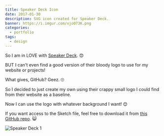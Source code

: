 ```yaml
---
title: Speaker Deck Icon
date: 2017-01-30
description: SVG icon created for Speaker Deck.
banner: https://i.imgur.com/xjoO73K.png
categories:
  - portfolio
tags:
  - design
---
```


So I am in LOVE with [Speaker Deck](https://speakerdeck.com). 😍

BUT I can't even find a good version of their bloody logo to use for my website or projects!

What gives, GitHub? Geez. 🙄

So I decided to just create my own using their crappy small logo I could find from their website as a baseline.

Now I can use the logo with whatever background I want! 😊

If you want access to the Sketch file, feel free to download it from [this GitHub repo](https://github.com/fvcproductions/sketch). 😺

![Speaker Deck 1](https://i.imgur.com/QncIeTz.png)
